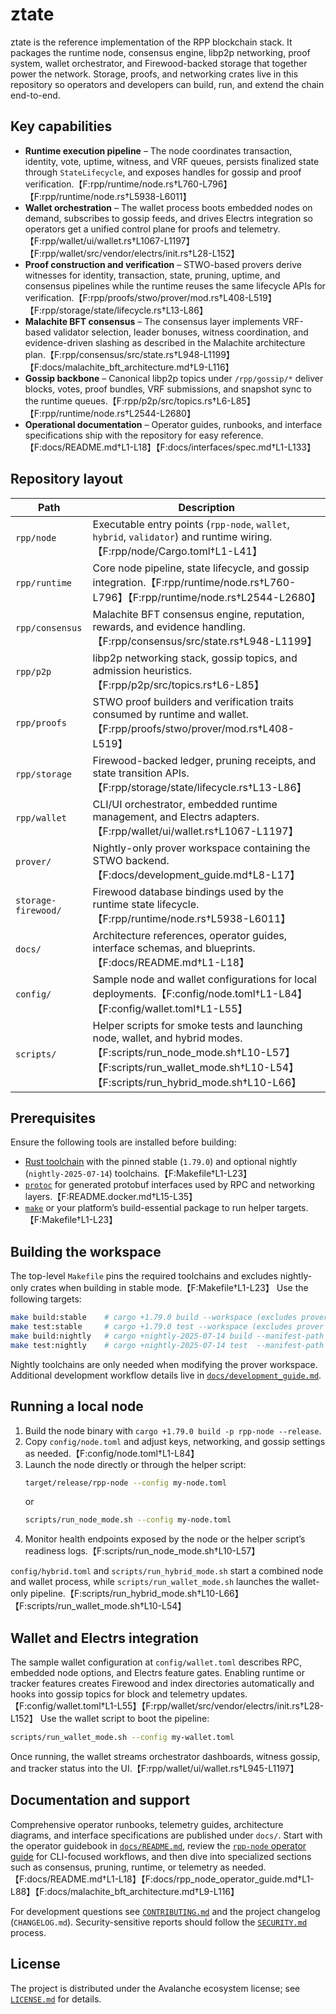 # ztate

ztate is the reference implementation of the RPP blockchain stack. It packages the
runtime node, consensus engine, libp2p networking, proof system, wallet
orchestrator, and Firewood-backed storage that together power the network.
Storage, proofs, and networking crates live in this repository so operators and
developers can build, run, and extend the chain end-to-end.

## Key capabilities

- **Runtime execution pipeline** – The node coordinates transaction, identity,
vote, uptime, witness, and VRF queues, persists finalized state through
`StateLifecycle`, and exposes handles for gossip and proof verification.【F:rpp/runtime/node.rs†L760-L796】【F:rpp/runtime/node.rs†L5938-L6011】
- **Wallet orchestration** – The wallet process boots embedded nodes on demand,
subscribes to gossip feeds, and drives Electrs integration so operators get a
unified control plane for proofs and telemetry.【F:rpp/wallet/ui/wallet.rs†L1067-L1197】【F:rpp/wallet/src/vendor/electrs/init.rs†L28-L152】
- **Proof construction and verification** – STWO-based provers derive witnesses
for identity, transaction, state, pruning, uptime, and consensus pipelines while
the runtime reuses the same lifecycle APIs for verification.【F:rpp/proofs/stwo/prover/mod.rs†L408-L519】【F:rpp/storage/state/lifecycle.rs†L13-L86】
- **Malachite BFT consensus** – The consensus layer implements VRF-based
validator selection, leader bonuses, witness coordination, and evidence-driven
slashing as described in the Malachite architecture plan.【F:rpp/consensus/src/state.rs†L948-L1199】【F:docs/malachite_bft_architecture.md†L9-L116】
- **Gossip backbone** – Canonical libp2p topics under `/rpp/gossip/*` deliver
blocks, votes, proof bundles, VRF submissions, and snapshot sync to the runtime
queues.【F:rpp/p2p/src/topics.rs†L6-L85】【F:rpp/runtime/node.rs†L2544-L2680】
- **Operational documentation** – Operator guides, runbooks, and interface
specifications ship with the repository for easy reference.【F:docs/README.md†L1-L18】【F:docs/interfaces/spec.md†L1-L133】

## Repository layout

| Path | Description |
| --- | --- |
| `rpp/node` | Executable entry points (`rpp-node`, `wallet`, `hybrid`, `validator`) and runtime wiring.【F:rpp/node/Cargo.toml†L1-L41】 |
| `rpp/runtime` | Core node pipeline, state lifecycle, and gossip integration.【F:rpp/runtime/node.rs†L760-L796】【F:rpp/runtime/node.rs†L2544-L2680】 |
| `rpp/consensus` | Malachite BFT consensus engine, reputation, rewards, and evidence handling.【F:rpp/consensus/src/state.rs†L948-L1199】 |
| `rpp/p2p` | libp2p networking stack, gossip topics, and admission heuristics.【F:rpp/p2p/src/topics.rs†L6-L85】 |
| `rpp/proofs` | STWO proof builders and verification traits consumed by runtime and wallet.【F:rpp/proofs/stwo/prover/mod.rs†L408-L519】 |
| `rpp/storage` | Firewood-backed ledger, pruning receipts, and state transition APIs.【F:rpp/storage/state/lifecycle.rs†L13-L86】 |
| `rpp/wallet` | CLI/UI orchestrator, embedded runtime management, and Electrs adapters.【F:rpp/wallet/ui/wallet.rs†L1067-L1197】 |
| `prover/` | Nightly-only prover workspace containing the STWO backend.【F:docs/development_guide.md†L8-L17】 |
| `storage-firewood/` | Firewood database bindings used by the runtime state lifecycle.【F:rpp/runtime/node.rs†L5938-L6011】 |
| `docs/` | Architecture references, operator guides, interface schemas, and blueprints.【F:docs/README.md†L1-L18】 |
| `config/` | Sample node and wallet configurations for local deployments.【F:config/node.toml†L1-L84】【F:config/wallet.toml†L1-L55】 |
| `scripts/` | Helper scripts for smoke tests and launching node, wallet, and hybrid modes.【F:scripts/run_node_mode.sh†L10-L57】【F:scripts/run_wallet_mode.sh†L10-L54】【F:scripts/run_hybrid_mode.sh†L10-L66】 |

## Prerequisites

Ensure the following tools are installed before building:

- [Rust toolchain](https://doc.rust-lang.org/cargo/getting-started/installation.html) with the pinned stable (`1.79.0`) and
optional nightly (`nightly-2025-07-14`) toolchains.【F:Makefile†L1-L23】
- [`protoc`](https://grpc.io/docs/protoc-installation/) for generated protobuf
interfaces used by RPC and networking layers.【F:README.docker.md†L15-L35】
- [`make`](https://www.gnu.org/software/make/#download) or your platform’s build-essential package to run helper targets.【F:Makefile†L1-L23】

## Building the workspace

The top-level `Makefile` pins the required toolchains and excludes nightly-only
crates when building in stable mode.【F:Makefile†L1-L23】 Use the following targets:

```sh
make build:stable    # cargo +1.79.0 build --workspace (excludes prover crates)
make test:stable     # cargo +1.79.0 test --workspace (excludes prover crates)
make build:nightly   # cargo +nightly-2025-07-14 build --manifest-path prover/Cargo.toml
make test:nightly    # cargo +nightly-2025-07-14 test  --manifest-path prover/Cargo.toml
```

Nightly toolchains are only needed when modifying the prover workspace.
Additional development workflow details live in [`docs/development_guide.md`](./docs/development_guide.md).

## Running a local node

1. Build the node binary with `cargo +1.79.0 build -p rpp-node --release`.
2. Copy `config/node.toml` and adjust keys, networking, and gossip settings as
needed.【F:config/node.toml†L1-L84】
3. Launch the node directly or through the helper script:
   ```sh
   target/release/rpp-node --config my-node.toml
   ```
   or
   ```sh
   scripts/run_node_mode.sh --config my-node.toml
   ```
4. Monitor health endpoints exposed by the node or the helper script’s readiness
logs.【F:scripts/run_node_mode.sh†L10-L57】

`config/hybrid.toml` and `scripts/run_hybrid_mode.sh` start a combined node and
wallet process, while `scripts/run_wallet_mode.sh` launches the wallet-only
pipeline.【F:scripts/run_hybrid_mode.sh†L10-L66】【F:scripts/run_wallet_mode.sh†L10-L54】

## Wallet and Electrs integration

The sample wallet configuration at `config/wallet.toml` describes RPC, embedded
node options, and Electrs feature gates. Enabling runtime or tracker features
creates Firewood and index directories automatically and hooks into gossip topics
for block and telemetry updates.【F:config/wallet.toml†L1-L55】【F:rpp/wallet/src/vendor/electrs/init.rs†L28-L152】 Use the wallet
script to boot the pipeline:

```sh
scripts/run_wallet_mode.sh --config my-wallet.toml
```

Once running, the wallet streams orchestrator dashboards, witness gossip, and
tracker status into the UI.【F:rpp/wallet/ui/wallet.rs†L945-L1197】

## Documentation and support

Comprehensive operator runbooks, telemetry guides, architecture diagrams, and
interface specifications are published under `docs/`. Start with the operator
guidebook in [`docs/README.md`](docs/README.md), review the [`rpp-node`
operator guide](docs/rpp_node_operator_guide.md) for CLI-focused workflows, and
then dive into specialized sections such as consensus, pruning, runtime, or
telemetry as needed.【F:docs/README.md†L1-L18】【F:docs/rpp_node_operator_guide.md†L1-L88】【F:docs/malachite_bft_architecture.md†L9-L116】

For development questions see [`CONTRIBUTING.md`](CONTRIBUTING.md) and the
project changelog (`CHANGELOG.md`). Security-sensitive reports should follow the
[`SECURITY.md`](SECURITY.md) process.

## License

The project is distributed under the Avalanche ecosystem license; see
[`LICENSE.md`](LICENSE.md) for details.
